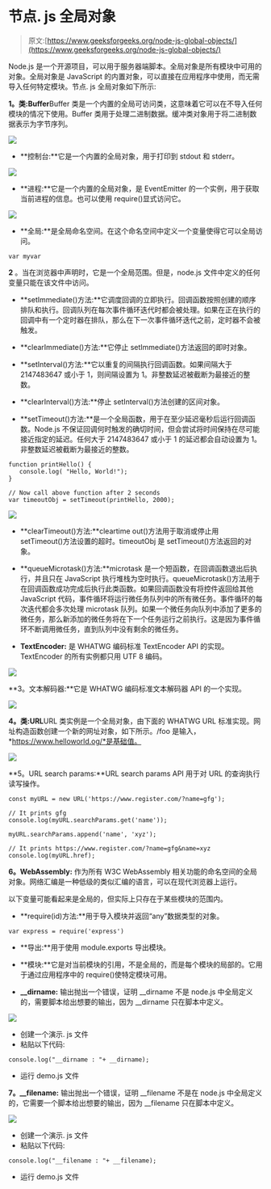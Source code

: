 # 节点. js 全局对象

> 原文:[https://www.geeksforgeeks.org/node-js-global-objects/](https://www.geeksforgeeks.org/node-js-global-objects/)

Node.js 是一个开源项目，可以用于服务器端脚本。全局对象是所有模块中可用的对象。全局对象是 JavaScript 的内置对象，可以直接在应用程序中使用，而无需导入任何特定模块。节点. js 全局对象如下所示:

**1。类:Buffer**Buffer 类是一个内置的全局可访问类，这意味着它可以在不导入任何模块的情况下使用。Buffer 类用于处理二进制数据。缓冲类对象用于将二进制数据表示为字节序列。

![](img/b71dda1c0bb2500c5c57ace7c9f1598b.png)

*   **控制台:**它是一个内置的全局对象，用于打印到 stdout 和 stderr。

![](img/0dac19fad0d814235cab4a72d8f92934.png)

*   **进程:**它是一个内置的全局对象，是 EventEmitter 的一个实例，用于获取当前进程的信息。也可以使用 require()显式访问它。

![](img/43d9f5693efc07648b79ff7d66cfe21f.png)

*   **全局:**是全局命名空间。在这个命名空间中定义一个变量使得它可以全局访问。

```
var myvar
```

**2** 。当在浏览器中声明时，它是一个全局范围。但是，node.js 文件中定义的任何变量只能在该文件中访问。

*   **setImmediate()方法:**它调度回调的立即执行。回调函数按照创建的顺序排队和执行。回调队列在每次事件循环迭代时都会被处理。如果在正在执行的回调中有一个定时器在排队，那么在下一次事件循环迭代之前，定时器不会被触发。
*   **clearImmediate()方法:**它停止 setImmediate()方法返回的即时对象。
*   **setInterval()方法:**它以重复的间隔执行回调函数。如果间隔大于 2147483647 或小于 1，则间隔设置为 1。非整数延迟被截断为最接近的整数。
*   **clearInterval()方法:**停止 setInterval()方法创建的区间对象。

*   **setTimeout()方法:**是一个全局函数，用于在至少延迟毫秒后运行回调函数。Node.js 不保证回调何时触发的确切时间，但会尝试将时间保持在尽可能接近指定的延迟。任何大于 2147483647 或小于 1 的延迟都会自动设置为 1。非整数延迟被截断为最接近的整数。

```
function printHello() {
   console.log( "Hello, World!");
}

// Now call above function after 2 seconds
var timeoutObj = setTimeout(printHello, 2000);
```

![](img/9f59bb278167f8b2275145c1d1386533.png)

*   **clearTimeout()方法:**cleartime out()方法用于取消或停止用 setTimeout()方法设置的超时。timeoutObj 是 setTimeout()方法返回的对象。

*   **queueMicrotask()方法:**microtask 是一个短函数，在回调函数退出后执行，并且只在 JavaScript 执行堆栈为空时执行。queueMicrotask()方法用于在回调函数成功完成后执行此类函数。如果回调函数没有将控件返回给其他 JavaScript 代码，事件循环将运行微任务队列中的所有微任务。事件循环的每次迭代都会多次处理 microtask 队列。如果一个微任务向队列中添加了更多的微任务，那么新添加的微任务将在下一个任务运行之前执行。这是因为事件循环不断调用微任务，直到队列中没有剩余的微任务。
*   **TextEncoder:** 是 WHATWG 编码标准 TextEncoder API 的实现。TextEncoder 的所有实例都只用 UTF 8 编码。

![](img/87fff17962d4661edecb185cbae3c101.png)

**3。文本解码器:**它是 WHATWG 编码标准文本解码器 API 的一个实现。

![](img/20a2e3d53c606a7fbb507c130a90edc9.png)

**4。类:URL**URL 类实例是一个全局对象，由下面的 WHATWG URL 标准实现。网址构造函数创建一个新的网址对象，如下所示。/foo 是输入，*https://www.helloworld.og/*是基础值。

![](img/ebb80bf0182c777e7dd94c7f45fde28b.png)

**5。URL search params:**URL search params API 用于对 URL 的查询执行读写操作。

```
const myURL = new URL('https://www.register.com/?name=gfg');

// It prints gfg
console.log(myURL.searchParams.get('name'));

myURL.searchParams.append('name', 'xyz');

// It prints https://www.register.com/?name=gfg&name=xyz
console.log(myURL.href);
```

**6。WebAssembly:** 作为所有 W3C WebAssembly 相关功能的命名空间的全局对象。网络汇编是一种低级的类似汇编的语言，可以在现代浏览器上运行。

以下变量可能看起来是全局的，但实际上只存在于某些模块的范围内。

*   **require(id)方法:**用于导入模块并返回“any”数据类型的对象。

```
var express = require('express')
```

*   **导出:**用于使用 module.exports 导出模块。
*   **模块:**它是对当前模块的引用，不是全局的，而是每个模块的局部的。它用于通过应用程序中的 require()使特定模块可用。

*   **__dirname:** 输出抛出一个错误，证明 __dirname 不是 node.js 中全局定义的，需要脚本给出想要的输出，因为 __dirname 只在脚本中定义。

![](img/4ac98735d7739c3a7941fdfcfa654356.png)

*   创建一个演示. js 文件
*   粘贴以下代码:

```
console.log("__dirname : "+ __dirname);
```

*   运行 demo.js 文件

**7。__filename:** 输出抛出一个错误，证明 __filename 不是在 node.js 中全局定义的，它需要一个脚本给出想要的输出，因为 __filename 只在脚本中定义。

![](img/9fcd89c3e8718d2c79dc852ea1cb02fd.png)

*   创建一个演示. js 文件
*   粘贴以下代码:

```
console.log("__filename : "+ __filename);
```

*   运行 demo.js 文件